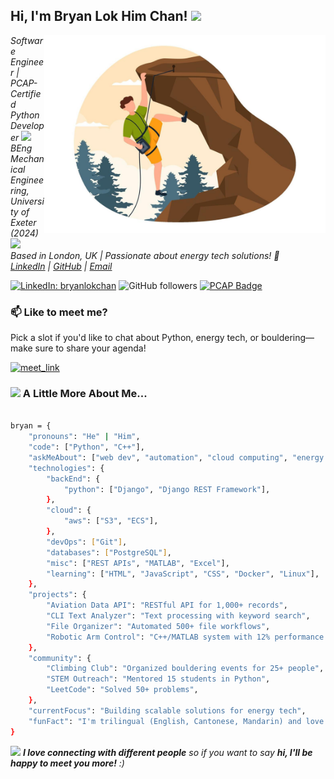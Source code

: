 ## Hi, I'm Bryan Lok Him Chan! <img src="https://media.giphy.com/media/mGcNjsfWAjY5AEZNw6/giphy.gif" width="50">

<img align='right' src="bouldering_image.jpg" width="450" alt="Climber scaling a steep cliff">

<p><em>Software Engineer | PCAP-Certified Python Developer <img src="https://media.giphy.com/media/WUlplcMpOCEmTGBtBW/giphy.gif" width="30"><br>
BEng Mechanical Engineering, University of Exeter (2024) <img src="https://media.giphy.com/media/fYSnHlufseco8Fh93Z/giphy.gif" width="30"><br>
Based in London, UK | Passionate about energy tech solutions! 🌱<br>
<a href="https://www.linkedin.com/in/bryanlokchan">LinkedIn</a> | <a href="https://github.com/bryanlokhim">GitHub</a> | <a href="mailto:bchimhim15@gmail.com">Email</a></em></p>

[![LinkedIn: bryanlokchan](https://img.shields.io/badge/-bryanlokchan-blue?style=flat-square&logo=Linkedin&logoColor=white&link=https://www.linkedin.com/in/bryanlokchan)](https://www.linkedin.com/in/bryanlokchan)
![GitHub followers](https://img.shields.io/github/followers/bryanlokhim?label=Follow&style=social)
[![PCAP Badge](https://img.shields.io/badge/PCAP-Certified-green?style=flat-square&logo=python&logoColor=white&link=https://www.credly.com/badges/9367beef-097f-4829-a50a-5d9e9ae88c74/public_url)](https://www.credly.com/badges/9367beef-097f-4829-a50a-5d9e9ae88c74/public_url)

### 📫 Like to meet me?

Pick a slot if you'd like to chat about Python, energy tech, or bouldering—make sure to share your agenda!

<a href="https://calendly.com/bryanlokchan/30min" target="_blank"><img width="498" alt="meet_link" src="https://user-images.githubusercontent.com/15426564/144297439-f530f383-e73e-41e0-9914-a9b7d3f432e5.png"></a>

### <img src="https://media.giphy.com/media/VgCDAzcKvsR6OM0uWg/giphy.gif" width="50"> A Little More About Me...
```bash

bryan = {
    "pronouns": "He" | "Him",
    "code": ["Python", "C++"],
    "askMeAbout": ["web dev", "automation", "cloud computing", "energy tech", "problem-solving"],
    "technologies": {
        "backEnd": {
            "python": ["Django", "Django REST Framework"],
        },
        "cloud": {
            "aws": ["S3", "ECS"],
        },
        "devOps": ["Git"],
        "databases": ["PostgreSQL"],
        "misc": ["REST APIs", "MATLAB", "Excel"],
        "learning": ["HTML", "JavaScript", "CSS", "Docker", "Linux"],
    },
    "projects": {
        "Aviation Data API": "RESTful API for 1,000+ records",
        "CLI Text Analyzer": "Text processing with keyword search",
        "File Organizer": "Automated 500+ file workflows",
        "Robotic Arm Control": "C++/MATLAB system with 12% performance boost",
    },
    "community": {
        "Climbing Club": "Organized bouldering events for 25+ people",
        "STEM Outreach": "Mentored 15 students in Python",
        "LeetCode": "Solved 50+ problems",
    },
    "currentFocus": "Building scalable solutions for energy tech",
    "funFact": "I'm trilingual (English, Cantonese, Mandarin) and love bouldering!"
}
```

<img src="https://media.giphy.com/media/LnQjpWaON8nhr21vNW/giphy.gif" width="60"> <em><b>I love connecting with different people</b> so if you want to say <b>hi, I'll be happy to meet you more!</b> :)</em>
